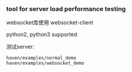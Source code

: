 ### tool for server load performance testing

websocket库使用 websocket-client

python2, python3 supported

测试server:

    haven/examples/normal_demo
    haven/examples/websocket_demo

